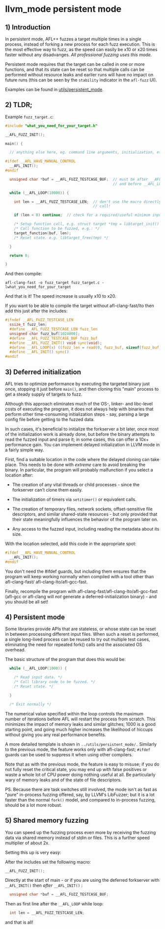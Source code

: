 # llvm_mode persistent mode

## 1) Introduction

In persistent mode, AFL++ fuzzes a target multiple times
in a single process, instead of forking a new process for each fuzz execution.
This is the most effective way to fuzz, as the speed can easily
be x10 or x20 times faster without any disadvanges.
*All professional fuzzing uses this mode.*


Persistent mode requires that the target can be called in one or more functions,
and that its state can be reset so that multiple calls can be performed
without resource leaks and earlier runs will have no impact on future runs
(this can be seen by the `stability` indicator in the `afl-fuzz` UI).

Examples can be found in [utils/persistent_mode](../utils/persistent_mode).

## 2) TLDR;

Example `fuzz_target.c`:
```c
#include "what_you_need_for_your_target.h"

__AFL_FUZZ_INIT();

main() {

  // anything else here, eg. command line arguments, initialization, etc.

#ifdef __AFL_HAVE_MANUAL_CONTROL
  __AFL_INIT();
#endif

  unsigned char *buf = __AFL_FUZZ_TESTCASE_BUF;  // must be after __AFL_INIT
                                                 // and before __AFL_LOOP!

  while (__AFL_LOOP(10000)) {

    int len = __AFL_FUZZ_TESTCASE_LEN;  // don't use the macro directly in a
                                        // call!

    if (len < 8) continue;  // check for a required/useful minimum input length

    /* Setup function call, e.g. struct target *tmp = libtarget_init() */
    /* Call function to be fuzzed, e.g.: */
    target_function(buf, len);
    /* Reset state. e.g. libtarget_free(tmp) */

  }

  return 0;

}
```
And then compile:
```
afl-clang-fast -o fuzz_target fuzz_target.c -lwhat_you_need_for_your_target
```
And that is it!
The speed increase is usually x10 to x20.

If you want to be able to compile the target without afl-clang-fast/lto then
add this just after the includes:

```c
#ifndef __AFL_FUZZ_TESTCASE_LEN
  ssize_t fuzz_len;
  #define __AFL_FUZZ_TESTCASE_LEN fuzz_len
  unsigned char fuzz_buf[1024000];
  #define __AFL_FUZZ_TESTCASE_BUF fuzz_buf
  #define __AFL_FUZZ_INIT() void sync(void);
  #define __AFL_LOOP(x) ((fuzz_len = read(0, fuzz_buf, sizeof(fuzz_buf))) > 0 ? 1 : 0)
  #define __AFL_INIT() sync() 
#endif
```

## 3) Deferred initialization

AFL tries to optimize performance by executing the targeted binary just once,
stopping it just before `main()`, and then cloning this "main" process to get
a steady supply of targets to fuzz.

Although this approach eliminates much of the OS-, linker- and libc-level
costs of executing the program, it does not always help with binaries that
perform other time-consuming initialization steps - say, parsing a large config
file before getting to the fuzzed data.

In such cases, it's beneficial to initialize the forkserver a bit later, once
most of the initialization work is already done, but before the binary attempts
to read the fuzzed input and parse it; in some cases, this can offer a 10x+
performance gain. You can implement delayed initialization in LLVM mode in a
fairly simple way.

First, find a suitable location in the code where the delayed cloning can 
take place. This needs to be done with *extreme* care to avoid breaking the
binary. In particular, the program will probably malfunction if you select
a location after:

  - The creation of any vital threads or child processes - since the forkserver
    can't clone them easily.

  - The initialization of timers via `setitimer()` or equivalent calls.

  - The creation of temporary files, network sockets, offset-sensitive file
    descriptors, and similar shared-state resources - but only provided that
    their state meaningfully influences the behavior of the program later on.

  - Any access to the fuzzed input, including reading the metadata about its
    size.

With the location selected, add this code in the appropriate spot:

```c
#ifdef __AFL_HAVE_MANUAL_CONTROL
  __AFL_INIT();
#endif
```

You don't need the #ifdef guards, but including them ensures that the program
will keep working normally when compiled with a tool other than afl-clang-fast/
afl-clang-lto/afl-gcc-fast.

Finally, recompile the program with afl-clang-fast/afl-clang-lto/afl-gcc-fast
(afl-gcc or afl-clang will *not* generate a deferred-initialization binary) -
and you should be all set!


## 4) Persistent mode

Some libraries provide APIs that are stateless, or whose state can be reset in
between processing different input files. When such a reset is performed, a
single long-lived process can be reused to try out multiple test cases,
eliminating the need for repeated fork() calls and the associated OS overhead.

The basic structure of the program that does this would be:

```c
  while (__AFL_LOOP(1000)) {

    /* Read input data. */
    /* Call library code to be fuzzed. */
    /* Reset state. */

  }

  /* Exit normally */
```

The numerical value specified within the loop controls the maximum number
of iterations before AFL will restart the process from scratch. This minimizes
the impact of memory leaks and similar glitches; 1000 is a good starting point,
and going much higher increases the likelihood of hiccups without giving you
any real performance benefits.

A more detailed template is shown in `../utils/persistent_mode/.`
Similarly to the previous mode, the feature works only with afl-clang-fast; 
`#ifdef` guards can be used to suppress it when using other compilers.

Note that as with the previous mode, the feature is easy to misuse; if you
do not fully reset the critical state, you may end up with false positives or
waste a whole lot of CPU power doing nothing useful at all. Be particularly
wary of memory leaks and of the state of file descriptors.

PS. Because there are task switches still involved, the mode isn't as fast as
"pure" in-process fuzzing offered, say, by LLVM's LibFuzzer; but it is a lot
faster than the normal `fork()` model, and compared to in-process fuzzing,
should be a lot more robust.

## 5) Shared memory fuzzing

You can speed up the fuzzing process even more by receiving the fuzzing data
via shared memory instead of stdin or files.
This is a further speed multiplier of about 2x.

Setting this up is very easy:

After the includes set the following macro:

```c
__AFL_FUZZ_INIT();
```
Directly at the start of main - or if you are using the deferred forkserver
with `__AFL_INIT()` then *after* `__AFL_INIT()` :
```c
  unsigned char *buf = __AFL_FUZZ_TESTCASE_BUF;
```

Then as first line after the `__AFL_LOOP` while loop:
```c
  int len = __AFL_FUZZ_TESTCASE_LEN;
```
and that is all!
